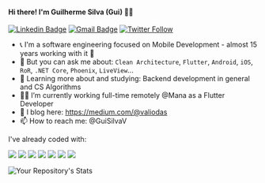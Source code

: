 #### Hi there! I'm Guilherme Silva (Gui) 👋😄 

[![Linkedin Badge](https://img.shields.io/badge/-LinkedIn-blue?style=flat-square&logo=Linkedin&logoColor=white&link=link_do_seu_perfil_no_linkedin)](https://www.linkedin.com/in/guilherme-silva-aa042a27/)
[![Gmail Badge](https://img.shields.io/badge/-Gmail-c14438?style=flat-square&logo=Gmail&logoColor=white&link=mailto:seu_email)](mailto:silva.guilherme09@gmail.com)
[![Twitter Follow](https://img.shields.io/twitter/follow/GuiSilvaV?color=d83a7c&logoColor=d83a7c&style=flat-square&logo=Twitter)](https://twitter.com/GuiSilvaV)

- 📞 I'm a software engineering focused on Mobile Development - almost 15 years working with it 😬
- 💬 But you can ask me about: `Clean Architecture`, `Flutter`, `Android`, `iOS`, `RoR`, `.NET Core`, `Phoenix`, `LiveView`...
- 🌱 Learning more about and studying: Backend development in general and CS Algorithms
- 👨‍💻 I’m currently working full-time remotely @Mana as a Flutter Developer
- 📃 I blog here: https://medium.com/@valiodas
- 📫 How to reach me: @GuiSilvaV

I've already coded with:

<img src="https://img.shields.io/badge/Dart-0175C2?style=for-the-badge&logo=dart&logoColor=white" /> <img src="https://img.shields.io/badge/Kotlin-0095D5?style=for-the-badge&logo=kotlin&logoColor=white" /> <img src="https://img.shields.io/badge/Java-ED8B00?style=for-the-badge&logo=java&logoColor=white" /> <img src="https://img.shields.io/badge/Ruby-CC342D?style=for-the-badge&logo=ruby&logoColor=white" /> <img src="https://img.shields.io/badge/Swift-FA7343?style=for-the-badge&logo=swift&logoColor=white" /> <img src="https://img.shields.io/badge/C%23-239120?style=for-the-badge&logo=c-sharp&logoColor=white" /> <img src="https://img.shields.io/badge/Elixir-4B275F?style=for-the-badge&logo=elixir&logoColor=white" />

![Your Repository's Stats](https://github-readme-stats.vercel.app/api?username=guilherme-v&show_icons=true&hide=issues&count_private=true&theme=highcontrast)

<!--
Here are some ideas to get you started:

- 🔭 I’m currently working on ...
- 🌱 I’m currently learning ...
- 👯 I’m looking to collaborate on ...
- 🤔 I’m looking for help with ...
- 💬 Ask me about ...
- 📫 How to reach me: ...
- 😄 Pronouns: ...
- ⚡ Fun fact: ...

-->
